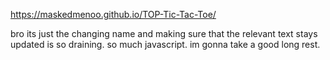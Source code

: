 https://maskedmenoo.github.io/TOP-Tic-Tac-Toe/

bro its just the changing name and making sure that the relevant text stays updated is so draining. so much javascript. im gonna take a good long rest.
